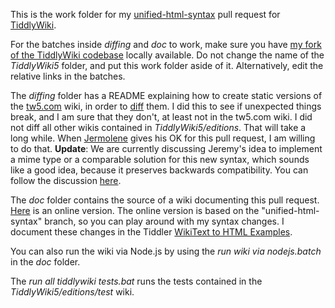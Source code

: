 This is the work folder for my [unified-html-syntax](https://github.com/Jermolene/TiddlyWiki5/pull/6135) pull request for [TiddlyWiki](https://github.com/Jermolene/TiddlyWiki5).

For the batches inside _diffing_ and _doc_ to work, make sure you have [my fork of the TiddlyWiki codebase](https://github.com/nilslindemann/TiddlyWiki5) locally available. Do not change the name of the _TiddlyWiki5_ folder, and put this work folder aside of it. Alternatively, edit the relative links in the batches.

The _diffing_ folder has a README explaining how to create static versions of the [tw5.com](https://tiddlywiki.com/) wiki, in order to [diff](https://winmerge.org/) them. I did this to see if unexpected things break, and I am sure that they don't, at least not in the tw5.com wiki. I did not diff all other wikis contained in _TiddlyWiki5/editions_. That will take a long while. When [Jermolene](https://github.com/Jermolene) gives his OK for this pull request, I am willing to do that. __Update__: We are currently discussing Jeremy's idea to implement a mime type or a comparable solution for this new syntax, which sounds like a good idea, because it preserves backwards compatibility. You can follow the discussion [here](https://github.com/Jermolene/TiddlyWiki5/pull/6135).

The _doc_ folder contains the source of a wiki documenting this pull request. [Here](https://nilslindemann.github.io/TiddlyWiki5-unified-html-syntax--PR-Work-Folder/singlefile.html) is an online version. The online version is based on the "unified-html-syntax" branch, so you can play around with my syntax changes. I document these changes in the Tiddler [WikiText to HTML Examples](https://nilslindemann.github.io/TiddlyWiki5-unified-html-syntax--PR-Work-Folder/singlefile.html#WikiText%20to%20HTML%20Examples).

You can also run the wiki via Node.js by using the _run wiki via nodejs.batch_ in the _doc_ folder.

The _run all tiddlywiki tests.bat_ runs the tests contained in the _TiddlyWiki5/editions/test_ wiki.
